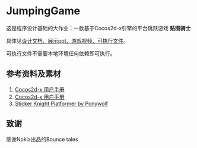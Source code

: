 # JumpingGame

这是程序设计基础的大作业：一款基于Cocos2d-x引擎的平台跳跃游戏 **贴图骑士**

具体见[设计文档、展示ppt、游戏视频、可执行文件](https://drive.google.com/drive/folders/1t0VQ77HQntn97ljrb_PQZPDTrZuAcyWG?usp=sharing)。

可执行文件不需要本地环境任何依赖即可执行。

## 参考资料及素材

1. [Cocos2d-x 用户手册](http://docs.cocos2d-x.org/cocos2d-x/zh/)
2. [Cocos2d-x 用户手册](https://www.cocos.com/docs/native/)
3. [Sticker Knight Platformer by Ponywolf](https://ponywolf.itch.io/sticker-knight)

## 致谢

感谢Nokia出品的Bounce tales
